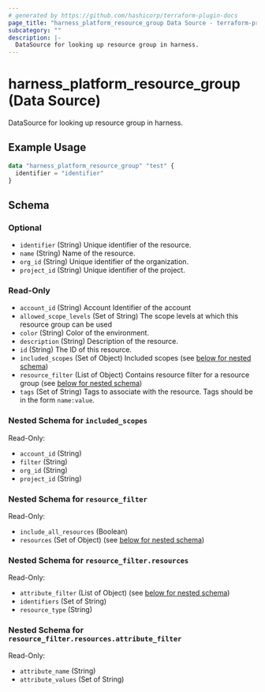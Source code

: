 ```yaml
---
# generated by https://github.com/hashicorp/terraform-plugin-docs
page_title: "harness_platform_resource_group Data Source - terraform-provider-harness"
subcategory: ""
description: |-
  DataSource for looking up resource group in harness.
---
```


# harness_platform_resource_group (Data Source)

DataSource for looking up resource group in harness.

## Example Usage

```terraform
data "harness_platform_resource_group" "test" {
  identifier = "identifier"
}
```

<!-- schema generated by tfplugindocs -->
## Schema

### Optional

- `identifier` (String) Unique identifier of the resource.
- `name` (String) Name of the resource.
- `org_id` (String) Unique identifier of the organization.
- `project_id` (String) Unique identifier of the project.

### Read-Only

- `account_id` (String) Account Identifier of the account
- `allowed_scope_levels` (Set of String) The scope levels at which this resource group can be used
- `color` (String) Color of the environment.
- `description` (String) Description of the resource.
- `id` (String) The ID of this resource.
- `included_scopes` (Set of Object) Included scopes (see [below for nested schema](#nestedatt--included_scopes))
- `resource_filter` (List of Object) Contains resource filter for a resource group (see [below for nested schema](#nestedatt--resource_filter))
- `tags` (Set of String) Tags to associate with the resource. Tags should be in the form `name:value`.

<a id="nestedatt--included_scopes"></a>
### Nested Schema for `included_scopes`

Read-Only:

- `account_id` (String)
- `filter` (String)
- `org_id` (String)
- `project_id` (String)


<a id="nestedatt--resource_filter"></a>
### Nested Schema for `resource_filter`

Read-Only:

- `include_all_resources` (Boolean)
- `resources` (Set of Object) (see [below for nested schema](#nestedobjatt--resource_filter--resources))

<a id="nestedobjatt--resource_filter--resources"></a>
### Nested Schema for `resource_filter.resources`

Read-Only:

- `attribute_filter` (List of Object) (see [below for nested schema](#nestedobjatt--resource_filter--resources--attribute_filter))
- `identifiers` (Set of String)
- `resource_type` (String)

<a id="nestedobjatt--resource_filter--resources--attribute_filter"></a>
### Nested Schema for `resource_filter.resources.attribute_filter`

Read-Only:

- `attribute_name` (String)
- `attribute_values` (Set of String)


